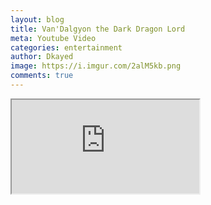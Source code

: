 ```yaml
---
layout: blog
title: Van'Dalgyon the Dark Dragon Lord
meta: Youtube Video
categories: entertainment
author: Dkayed
image: https://i.imgur.com/2alM5kb.png
comments: true
---
```



<div class="embed-responsive embed-responsive-16by9">
  <iframe class="embed-responsive-item" src="https://www.youtube.com/embed/3F3cjyybrO8" allowfullscreen></iframe>
</div>